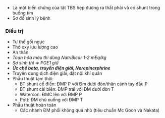 - Là một biến chứng của tật TBS hẹp đường ra thất phải và có shunt trong buồng tím  
- Sơ đồ sinh lý bệnh  
### Điều trị  
- Tư thế gối ngực  
- Thở oxy lưu lượng cao  
- An thần  
- _Toan hóa máu thì dùng NatriBicar 1-2 mEq/kg_  
- _Sơ sinh thì => PGE1 giữ_  
- **_Ức chế beta, truyền điện giải, Norepinerphrine_**  
- Truyền dung dịch điện giải, đặt nội khí quản  
- Phẫu thuật tạm thời:  
	- BT shunt cổ điển: ĐMP P với Đm dưới đòn/thân cánh tay đầu P  
	- BT shunt cải biên: ĐMP trái với ĐM dưới đòn T  
	- Waterson: ĐMC lên với ĐMP P  
	- Pott: ĐM chủ xuống với ĐMP T  
- Phẫu thuật hoàn toàn  
	- Các nhánh ĐM phổi không quá nhỏ (tiêu chuẩn Mc Goon và Nakata)